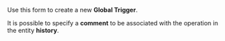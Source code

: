 Use this form to create a new **Global Trigger**.

It is possible to specify a **comment** to be associated with the operation in
the entity **history**.